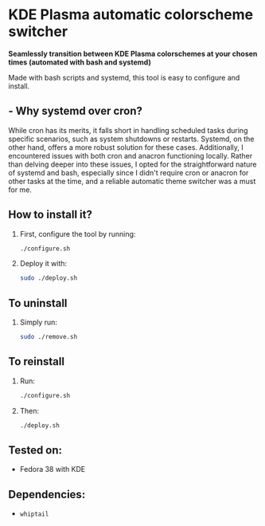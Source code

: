 
# KDE Plasma automatic colorscheme switcher
**Seamlessly transition between KDE Plasma colorschemes at your chosen times (automated with bash and systemd)**


Made with bash scripts and systemd, this tool is easy to configure and install.

## - Why systemd over cron?

While cron has its merits, it falls short in handling scheduled tasks during specific scenarios, such as system shutdowns or restarts. Systemd, on the other hand, offers a more robust solution for these cases. Additionally, I encountered issues with both cron and anacron functioning locally. Rather than delving deeper into these issues, I opted for the straightforward nature of systemd and bash, especially since I didn't require cron or anacron for other tasks at the time, and a reliable automatic theme switcher was a must for me.

## How to install it?

1. First, configure the tool by running:
   ```bash
   ./configure.sh
   ```

2. Deploy it with:
   ```bash
   sudo ./deploy.sh
   ```

## To uninstall

1. Simply run:
    ```bash
    sudo ./remove.sh
    ```

## To reinstall

1. Run:
   ```bash
   ./configure.sh
   ```

2. Then:
   ```bash
   ./deploy.sh
   ```

## Tested on:

- Fedora 38 with KDE

## Dependencies:

- `whiptail`
